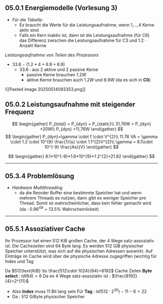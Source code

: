 ## 05.0.1 Energiemodelle (Vorlesung 3)
- *Für die Tabelle:* 
	- Es braucht die Werte für die Leistungsaufnahme, wenn 1,...,4  Kerne aktiv sind
	- Falls ein Kern inaktiv ist, dann ist die Leistungsaufnahme (für C6) das Differenz zwischen die Leistungsaufnahme für C3 und $1.2 \cdot \text{Anzahl Kerne}$

*Leistungsaufnahme von Teilen des Prozessors*
- $33.6-(1.2*4+6.9+6.9)$
	- $33.6$ : aus 2 aktive und 2 passive Kerne
		- passive Kerne brauchen $1.2W$
		- aktive Kerne brauchen auch $1.2W$ und $6.9W$ (da es sich in **C0**)

![[Pasted image 20250514093353.png]]

## 05.0.2 Leistungsaufnahme mit steigender Frequenz

$$
\begin{gather}
P_{total} = P_{dyn} + P_{static}\\
31,76W = P_{dyn} +20W\\
P_{dyn} =11,76W
\end{gather}
$$
$$
\begin{gather}
P_{dyn}=\gamma \cdot f \cdot V^{2}\\
11.76 VA = \gamma \cdot 1.2 \cdot 10^{9} \frac{1}{s} \cdot 1.1^{2}V^{2}\\
\gamma = 8.1\cdot 10^{-9} \frac{As}{V}
\end{gather}
$$

$$
\begin{gather}
8.1*10^{-9}*1.6*10^{9}*1.2^{2}+21.82
\end{gather}
$$


---
## 05.3.4 Problemlösung
- *Hardware Multithreading*
	- da die Reorder Buffer eine bestimmte Speicher hat und wenn mehrere Threads es nutzen, dann gibt es weniger Speicher pro Thread. Somit ist wahrscheinlicher, dass kein fehler gemacht wird (da : $0.96^{49}=13.5\%$ Wahrscheinlickeit)

---

## 05.5.1 Assoziativer Cache
Ihr Prozessor hat einen 512 KiB großen Cache, der 4 Wege satz-assoziativ ist. Die Cachezeilen sind 64 Byte lang. Es werden 512 GiB physischer Speicher unterstützt, was sich auf die physischen Adressen auswirkt. Auf Einträge im Cache wird über die physische Adresse zugegriffen (wichtig für Index und Tag

Da $512\text{KiB} \to \frac{512\cdot 1024}{64}=8192$ Cache Zeilen
**Byte select** : $ld(64)=6$
Da es 4 Wege satz-assoziativ ist : $\frac{8192}{4}=2^{11}$
- Also **Index** muss $11$ Bit lang sein
Für **Tag** : $ld(512 \cdot 2^{30})-11-6=22$
- Da : 512 GiByte physischer Speicher